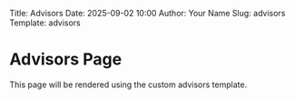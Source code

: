 Title: Advisors
Date: 2025-09-02 10:00
Author: Your Name
Slug: advisors
Template: advisors

# Advisors Page

This page will be rendered using the custom advisors template.